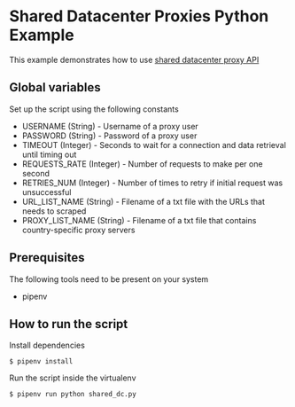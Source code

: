 # Shared Datacenter Proxies Python Example

This example demonstrates how to use [shared datacenter proxy API](https://developers.oxylabs.io/shared-dc/#quick-start) 

## Global variables

Set up the script using the following constants

* USERNAME (String) - Username of a proxy user
* PASSWORD (String) - Password of a proxy user
* TIMEOUT (Integer) - Seconds to wait for a connection and data retrieval until timing out
* REQUESTS_RATE (Integer) - Number of requests to make per one second
* RETRIES_NUM (Integer) - Number of times to retry if initial request was unsuccessful
* URL_LIST_NAME (String) - Filename of a txt file with the URLs that needs to scraped
* PROXY_LIST_NAME (String) - Filename of a txt file that contains country-specific proxy servers

## Prerequisites

The following tools need to be present on your system
* pipenv

## How to run the script

Install dependencies
```
$ pipenv install
```

Run the script inside the virtualenv
```
$ pipenv run python shared_dc.py
```
